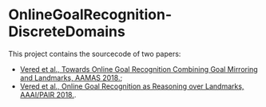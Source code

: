 # OnlineGoalRecognition-DiscreteDomains

This project contains the sourcecode of two papers:

- [Vered et al., Towards Online Goal Recognition Combining Goal Mirroring and Landmarks, AAMAS 2018.](http://www.meneguzzi.eu/felipe/pubs/aamas-online-landmark-2018.pdf);
- [Vered et al., Online Goal Recognition as Reasoning over Landmarks, AAAI/PAIR 2018.](https://www.aaai.org/ocs/index.php/WS/AAAIW18/paper/viewPaper/17188).
